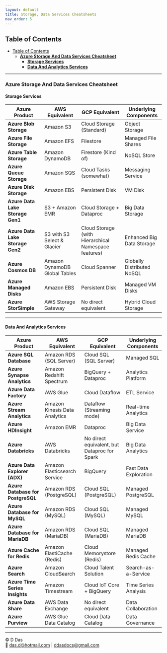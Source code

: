 ```yaml
---
layout: default
title: Storage, Data Services Cheatsheets
nav_order: 5
---
```


## Table of Contents

- [Table of Contents](#table-of-contents)
  - [**Azure Storage And Data Services Cheatsheet**](#azure-storage-and-data-services-cheatsheet)
    - [**Storage Services**](#storage-services)
    - [**Data And Analytics Services**](#data-and-analytics-services)

---

### **Azure Storage And Data Services Cheatsheet**


#### **Storage Services**

| Azure Product | AWS Equivalent | GCP Equivalent | Underlying Components |
|---|---|---|---|
| **Azure Blob Storage** | Amazon S3 | Cloud Storage (Standard) | Object Storage |
| **Azure File Storage** | Amazon EFS | Filestore | Managed File Shares |
| **Azure Table Storage** | Amazon DynamoDB | Firestore (Kind of) | NoSQL Store |
| **Azure Queue Storage** | Amazon SQS | Cloud Tasks (somewhat) | Messaging Service |
| **Azure Disk Storage** | Amazon EBS | Persistent Disk | VM Disk |
| **Azure Data Lake Storage Gen1** | S3 + Amazon EMR | Cloud Storage + Dataproc | Big Data Storage |
| **Azure Data Lake Storage Gen2** | S3 with S3 Select & Glacier | Cloud Storage (with Hierarchical Namespace features) | Enhanced Big Data Storage |
| **Azure Cosmos DB** | Amazon DynamoDB Global Tables | Cloud Spanner | Globally Distributed NoSQL |
| **Azure Managed Disks** | Amazon EBS | Persistent Disk | Managed VM Disks |
| **Azure StorSimple** | AWS Storage Gateway | No direct equivalent | Hybrid Cloud Storage |

---

#### **Data And Analytics Services**

| Azure Product | AWS Equivalent | GCP Equivalent | Underlying Components |
|---|---|---|---|
| **Azure SQL Database** | Amazon RDS (SQL Server) | Cloud SQL (SQL Server) | Managed SQL |
| **Azure Synapse Analytics** | Amazon Redshift Spectrum | BigQuery + Dataproc | Analytics Platform |
| **Azure Data Factory** | AWS Glue | Cloud Dataflow | ETL Service |
| **Azure Stream Analytics** | Amazon Kinesis Data Analytics | Dataflow (Streaming mode) | Real-time Analytics |
| **Azure HDInsight** | Amazon EMR | Dataproc | Big Data Service |
| **Azure Databricks** | AWS Databricks | No direct equivalent, but Dataproc for Spark | Big Data Analytics |
| **Azure Data Explorer (ADX)** | Amazon Elasticsearch Service | BigQuery | Fast Data Exploration |
| **Azure Database for PostgreSQL** | Amazon RDS (PostgreSQL) | Cloud SQL (PostgreSQL) | Managed PostgreSQL |
| **Azure Database for MySQL** | Amazon RDS (MySQL) | Cloud SQL (MySQL) | Managed MySQL |
| **Azure Database for MariaDB** | Amazon RDS (MariaDB) | Cloud SQL (MariaDB) | Managed MariaDB |
| **Azure Cache for Redis** | Amazon ElastiCache (Redis) | Cloud Memorystore (Redis) | Managed Redis Cache |
| **Azure Search** | Amazon CloudSearch | Cloud Talent Solution | Search-as-a-Service |
| **Azure Time Series Insights** | Amazon Timestream | Cloud IoT Core + BigQuery | Time Series Analysis |
| **Azure Data Share** | AWS Data Exchange | No direct equivalent | Data Collaboration |
| **Azure Purview** | AWS Glue Data Catalog | Cloud Data Catalog | Data Governance |


---

© D Das  
📧 [das.d@hotmail.com](mailto:das.d@hotmail.com) | [ddasdocs@gmail.com](mailto:ddasdocs@gmail.com)
